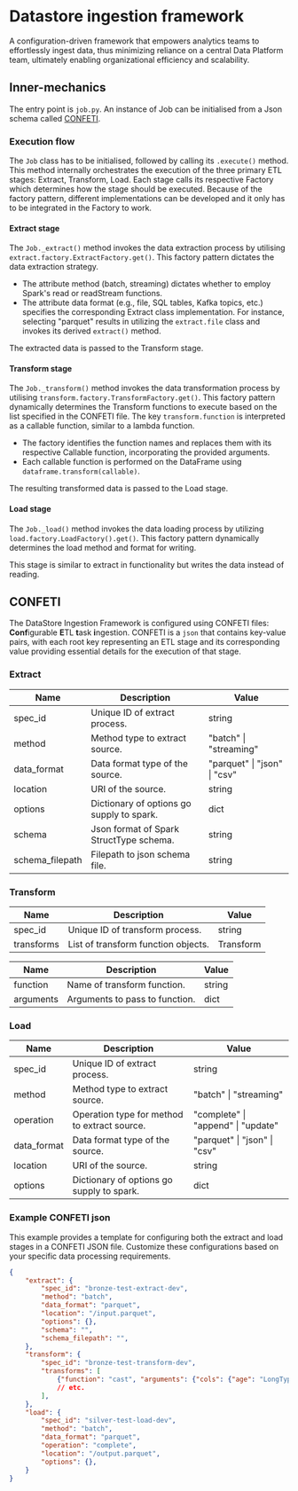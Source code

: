 # Datastore ingestion framework
A configuration-driven framework that empowers analytics teams to effortlessly ingest data, thus minimizing reliance on a central Data Platform team, ultimately enabling organizational efficiency and scalability.


## Inner-mechanics

The entry point is `job.py`. An instance of Job can be initialised from a Json schema called [CONFETI](#CONFETI).

### Execution flow
The `Job` class has to be initialised, followed by calling its `.execute()` method. This method internally orchestrates the execution of the three primary ETL stages: Extract, Transform, Load. Each stage calls its respective Factory which determines how the stage should be executed. Because of the factory pattern, different implementations can be developed and it only has to be integrated in the Factory to work.

#### Extract stage
The `Job._extract()` method invokes the data extraction process by utilising `extract.factory.ExtractFactory.get()`. This factory pattern dictates the data extraction strategy.
- The attribute method (batch, streaming) dictates whether to employ Spark's read or readStream functions.
- The attribute data format (e.g., file, SQL tables, Kafka topics, etc.) specifies the corresponding Extract class implementation. For instance, selecting "parquet" results in utilizing the `extract.file` class and invokes its derived `extract()` method.

The extracted data is passed to the Transform stage.

#### Transform stage
The `Job._transform()` method invokes the data transformation process by utilising `transform.factory.TransformFactory.get()`. This factory pattern dynamically determines the Transform functions to execute based on the list specified in the CONFETI file. The key `transform.function` is interpreted as a callable function, similar to a lambda function.

- The factory identifies the function names and replaces them with its respective Callable function, incorporating the provided arguments.
- Each callable function is performed on the DataFrame using `dataframe.transform(callable)`.

The resulting transformed data is passed to the Load stage.

#### Load stage
The `Job._load()` method invokes the data loading process by utilizing `load.factory.LoadFactory().get()`. This factory pattern dynamically determines the load method and format for writing.

This stage is similar to extract in functionality but writes the data instead of reading. 


## CONFETI
The DataStore Ingestion Framework is configured using CONFETI files: **Conf**igurable **E**TL **t**ask **i**ngestion. CONFETI is a `json` that contains key-value pairs, with each root key representing an ETL stage and its corresponding value providing essential details for the execution of that stage.

### Extract
| Name | Description | Value |
|------|-------------|-------|
| spec_id | Unique ID of extract process. | string |
| method | Method type to extract source. | "batch" \| "streaming" |
| data_format | Data format type of the source. | "parquet" \| "json" \| "csv" |
| location | URI of the source. | string |
| options | Dictionary of options go supply to spark. | dict |
| schema | Json format of Spark StructType schema. | string |
| schema_filepath | Filepath to json schema file. | string |

### Transform
| Name | Description | Value |
|------|-------------|-------|
| spec_id | Unique ID of transform process. | string |
| transforms | List of transform function objects. | Transform |

| Name | Description | Value |
|------|-------------|-------|
| function | Name of transform function. | string |
| arguments | Arguments to pass to function. | dict |

### Load
| Name | Description | Value |
|------|-------------|-------|
| spec_id | Unique ID of extract process. | string |
| method | Method type to extract source. | "batch" \| "streaming" |
| operation | Operation type for method to extract source. | "complete" \| "append" \| "update" |
| data_format | Data format type of the source. | "parquet" \| "json" \| "csv" |
| location | URI of the source. | string |
| options | Dictionary of options go supply to spark. | dict |

### Example CONFETI json
This example provides a template for configuring both the extract and load stages in a CONFETI JSON file. Customize these configurations based on your specific data processing requirements.
```json
{
    "extract": {
        "spec_id": "bronze-test-extract-dev",
        "method": "batch",
        "data_format": "parquet",
        "location": "/input.parquet",
        "options": {},
        "schema": "",
        "schema_filepath": "",
    },
    "transform": {
        "spec_id": "bronze-test-transform-dev",
        "transforms": [
            {"function": "cast", "arguments": {"cols": {"age": "LongType"}}},
            // etc.
        ],
    },
    "load": {
        "spec_id": "silver-test-load-dev",
        "method": "batch",
        "data_format": "parquet",
        "operation": "complete",
        "location": "/output.parquet",
        "options": {},
    }
}
```